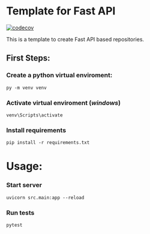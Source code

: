 # Template for Fast API
[![codecov](https://codecov.io/gh/Maua-Dev/back_fastAPI_template/branch/main/graph/badge.svg?token=M16VBNGBR3)](https://codecov.io/gh/Maua-Dev/back_fastAPI_template)


This is a template to create Fast API based repositories.

## First Steps:

### Create a python virtual enviroment:
    py -m venv venv

### Activate virtual enviroment (*windows*)
    venv\Scripts\activate

### Install requirements
    pip install -r requirements.txt

# Usage:

### Start server
    uvicorn src.main:app --reload

### Run tests
    pytest
